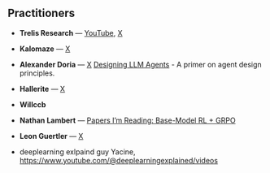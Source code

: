 ## Practitioners

- **Trelis Research** — [YouTube](https://www.youtube.com/@TrelisResearch), [X](https://x.com/TrelisResearch)
- **Kalomaze** — [X](https://x.com/kalomaze)
- **Alexander Doria** — [X](https://x.com/Dorialexander)
  [Designing LLM Agents](https://vintagedata.org/blog/posts/designing-llm-agents) - A primer on agent design principles.

- **Hallerite** — [X](https://x.com/hallerite)
- **Willccb**
- **Nathan Lambert** — [Papers I’m Reading: Base-Model RL + GRPO](https://www.interconnects.ai/p/papers-im-reading-base-model-rl-grpo)
- **Leon Guertler** — [X](https://x.com/LeonGuertler)
- deeplearning exlpaind guy Yacine, https://www.youtube.com/@deeplearningexplained/videos
